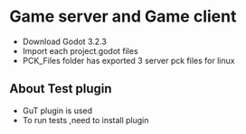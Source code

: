 # Game server and Game client

- Download Godot 3.2.3 
- Import each project.godot files
- PCK_Files folder has exported 3 server pck files for linux 

## About Test plugin
- GuT plugin is used
- To run tests ,need to install plugin
